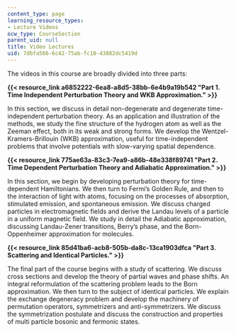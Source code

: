 ```yaml
---
content_type: page
learning_resource_types:
- Lecture Videos
ocw_type: CourseSection
parent_uid: null
title: Video Lectures
uid: 7dbfa566-6c42-75ab-fc10-43882dc5419d
---
```


The videos in this course are broadly divided into three parts:

**{{< resource_link a6852222-6ea8-a8d5-38bb-6e4b9a19b542 "Part 1. Time Independent Perturbation Theory and WKB Approximation." >}}**

In this section, we discuss in detail non-degenerate and degenerate time-independent perturbation theory. As an application and illustration of the methods, we study the fine structure of the hydrogen atom as well as the Zeeman effect, both in its weak and strong forms. We develop the Wentzel-Kramers-Brillouin (WKB) approximation, useful for time-independent problems that involve potentials with slow-varying spatial dependence.

**{{< resource_link 775ae63a-83c3-7ea9-a86b-48e338f89741 "Part 2. Time Dependent Perturbation Theory and Adiabatic Approximation." >}}** 

In this section, we begin by developing perturbation theory for time-dependent Hamiltonians. We then turn to Fermi’s Golden Rule, and then to the interaction of light with atoms, focusing on the processes of absorption, stimulated emission, and spontaneous emission. We discuss charged particles in electromagnetic fields and derive the Landau levels of a particle in a uniform magnetic field. We study in detail the Adiabatic approximation, discussing Landau-Zener transitions, Berry’s phase, and the Born-Oppenheimer approximation for molecules.

**{{< resource_link 85d41ba6-acb8-505b-da8c-13ca1903dfca "Part 3. Scattering and Identical Particles." >}}** 

The final part of the course begins with a study of scattering. We discuss cross sections and develop the theory of partial waves and phase shifts. An integral reformulation of the scattering problem leads to the Born approximation. We then turn to the subject of identical particles. We explain the exchange degeneracy problem and develop the machinery of permutation operators, symmetrizers and anti-symmetrizers. We discuss the symmetrization postulate and discuss the construction and properties of multi particle bosonic and fermonic states.